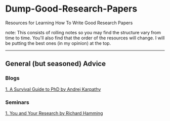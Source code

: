 # Dump-Good-Research-Papers
Resources for Learning How To Write Good Research Papers

note: This consists of rolling notes so you may find the structure vary from time to time. 
You'll also find that the order of the resources will change. I will be putting the best ones (in my opinion) at the top. 


-----
## General (but seasoned) Advice
<h3 id="blog01">Blogs</h3>

[1. A Survival Guide to PhD by Andrej Karpathy](http://karpathy.github.io/2016/09/07/phd/)

<h3 id="seminar02">Seminars</h3>

[1.  You and Your Research by Richard Hamming](https://www.cs.virginia.edu/~robins/YouAndYourResearch.html) 

